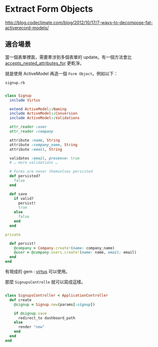# Extract Form Objects

<http://blog.codeclimate.com/blog/2012/10/17/7-ways-to-decompose-fat-activerecord-models/>

## 適合場景

當一個表單裡面，需要牽涉到多個表單的 update。有一個方法會比 [accepts_nested_attributes_for](http://api.rubyonrails.org/classes/ActiveRecord/NestedAttributes/ClassMethods.html) 更乾淨。

就是使用 ActiveModel 再造一個 `Form Object`。例如以下：

`signup.rb`


``` ruby

class Signup
  include Virtus

  extend ActiveModel::Naming
  include ActiveModel::Conversion
  include ActiveModel::Validations

  attr_reader :user
  attr_reader :company

  attribute :name, String
  attribute :company_name, String
  attribute :email, String

  validates :email, presence: true
  # … more validations …

  # Forms are never themselves persisted
  def persisted?
    false
  end

  def save
    if valid?
      persist!
      true
    else
      false
    end
  end

private

  def persist!
    @company = Company.create!(name: company_name)
    @user = @company.users.create!(name: name, email: email)
  end
end

```

有現成的 gem : [virtus](https://github.com/solnic/virtus) 可以使用。

那麼 `SignupsControlle` 就可以寫成這樣。

``` ruby

class SignupsController < ApplicationController
  def create
    @signup = Signup.new(params[:signup])

    if @signup.save
      redirect_to dashboard_path
    else
      render "new"
    end
  end
end

```